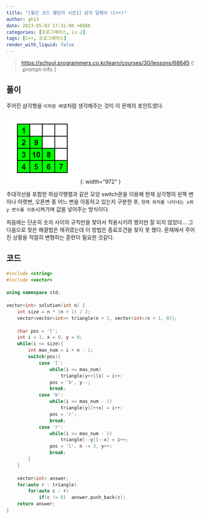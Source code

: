 ```yaml
---
title: "[월간 코드 챌린지 시즌1] 삼각 달팽이 (C++)"
author: gh13
date: 2023-05-03 17:31:00 +0800
categories: [프로그래머스, Lv.2]
tags: [C++, 프로그래머스]
render_with_liquid: false
---
```


> <https://school.programmers.co.kr/learn/courses/30/lessons/68645>
{: .prompt-info }

## 풀이

주어진 삼각형을 `이차원 배열`처럼 생각해주는 것이 이 문제의 포인트였다.

![matrix image](/assets/img/post_img/2023-05-03-01.png){: width="972" }

주대각선을 포함한 하삼각행렬과 같은 모양
switch문을 이용해 현재 삼각형의 왼쪽 변이나 아랫변, 오른변 중 어느 변을 이동하고 있는지 구분한 후, `현재 위치를 나타내는 x와 y 변수를 이동`시켜가며 값을 넣어주는 방식이다.

처음에는 단순히 숫자 사이의 규칙만을 찾아서 적용시키려 했지만 잘 되지 않았다... 그 다음으로 찾은 해결법은 재귀였는데 이 방법은 종료조건을 찾지 못 했다. 문제에서 주어진 상황을 적절히 변형하는 훈련이 필요한 것같다.

## 코드

```cpp
#include <string>
#include <vector>

using namespace std;

vector<int> solution(int n) {
    int size = n * (n + 1) / 2;
    vector<vector<int>> triangle(n + 1, vector<int>(n + 1, 0));
    
    char pos = 'l';
    int i = 1, x = 0, y = 0;
    while(i <= size){
        int max_num = i + n - 1;
        switch(pos){
            case 'l':
                while(i <= max_num)
                    triangle[y++][x] = i++;
                pos = 'b', y--;
                break;
            case 'b':
                while(i <= max_num - 1)
                    triangle[y][++x] = i++;
                pos = 'r';
                break;
            case 'r':
                while(i <= max_num - 2)
                    triangle[--y][--x] = i++;
                pos = 'l', n -= 3, y++;
                break;
        }
    }
    
    vector<int> answer;
    for(auto r : triangle)
        for(auto c : r)
            if(c != 0)  answer.push_back(c);
    return answer;
}
```
